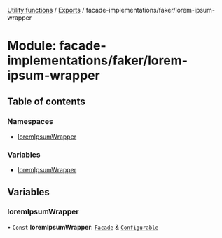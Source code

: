 [Utility functions](../index.md) / [Exports](../modules.md) / facade-implementations/faker/lorem-ipsum-wrapper

# Module: facade-implementations/faker/lorem-ipsum-wrapper

## Table of contents

### Namespaces

- [loremIpsumWrapper](facade_implementations_faker_lorem_ipsum_wrapper.loremIpsumWrapper.md)

### Variables

- [loremIpsumWrapper](facade_implementations_faker_lorem_ipsum_wrapper.md#loremipsumwrapper)

## Variables

### loremIpsumWrapper

• `Const` **loremIpsumWrapper**: [`Facade`](../interfaces/facades_faker.faker.Facade.md) & [`Configurable`](../interfaces/facade_implementations_faker_lorem_ipsum_wrapper.loremIpsumWrapper.Configurable.md)
